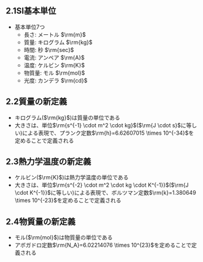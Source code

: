 ## $2.1$SI基本単位
- 基本単位$7$つ
    - 長さ: メートル $\rm{m}$
    - 質量: キログラム $\rm{kg}$
    - 時間: 秒 $\rm{sec}$
    - 電流: アンペア $\rm{A}$
    - 温度: ケルビン $\rm{K}$
    - 物質量: モル $\rm{mol}$
    - 光度: カンデラ $\rm{cd}$

## $2.2$質量の新定義
- キログラム($\rm{kg}$)は質量の単位である
- 大きさは、単位$\rm{s^{-1} \cdot m^2 \cdot kg}$($\rm{J \cdot s}$に等しい)による表現で、プランク定数$\rm{h}=6.62607015 \times 10^{-34}$を定めることで定義される

## $2.3$熱力学温度の新定義
- ケルビン($\rm{K}$)は熱力学温度の単位である
- 大きさは、単位$\rm{s^{-2} \cdot m^2 \cdot kg \cdot K^{-1}}$($\rm{J \cdot K^{-1}}$に等しい)による表現で、ボルツマン定数$\rm{k}=1.380649 \times 10^{-23}$を定めることで定義される

## $2.4$物質量の新定義
- モル($\rm{mol}$)は物質量の単位である
- アボガドロ定数$\rm{N_A}=6.02214076 \times 10^{23}$を定めることで定義される
